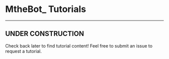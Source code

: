 # MtheBot_ Tutorials
---
## UNDER CONSTRUCTION
Check back later to find tutorial content!  Feel free to submit an issue to request a tutorial.

